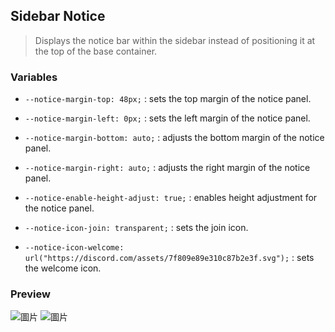 ## Sidebar Notice

> Displays the notice bar within the sidebar instead of positioning it at the top of the base container.

### Variables
- `--notice-margin-top: 48px;` : sets the top margin of the notice panel.
- `--notice-margin-left: 0px;` : sets the left margin of the notice panel.
- `--notice-margin-bottom: auto;` : adjusts the bottom margin of the notice panel.
- `--notice-margin-right: auto;` : adjusts the right margin of the notice panel.

- `--notice-enable-height-adjust: true;` : enables height adjustment for the notice panel.
- `--notice-icon-join: transparent;` : sets the join icon.
- `--notice-icon-welcome: url("https://discord.com/assets/7f809e89e310c87b2e3f.svg");` : sets the welcome icon.

### Preview
![圖片](https://github.com/user-attachments/assets/be28f656-584a-4015-8793-61bd1957b033)
![圖片](https://github.com/user-attachments/assets/53b907e4-74c1-443b-b6b8-ccd2e6bb5a43)
